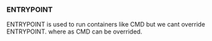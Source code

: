 ### ENTRYPOINT

ENTRYPOINT is used to run containers like CMD but we cant override ENTRYPOINT.
where as CMD can be overrided.